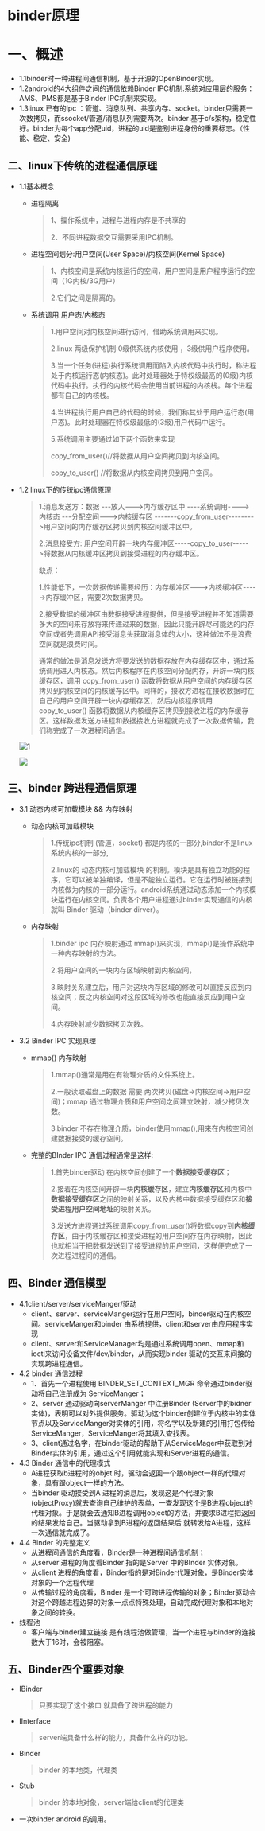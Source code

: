 # binder原理

# 一、概述

* 1.1binder时一种进程间通信机制，基于开源的OpenBinder实现。
* 1.2android的4大组件之间的通信依赖Binder IPC机制.系统对应用层的服务：AMS、PMS都是基于Binder IPC机制来实现。
* 1.3linux 已有的ipc ：管道、消息队列、共享内存、socket。binder只需要一次数拷贝，而ssocket/管道/消息队列需要两次。binder 基于c/s架构，稳定性好。binder为每个app分配uid，进程的uid是鉴别进程身份的重要标志。（性能、稳定、安全)

## 二、linux下传统的进程通信原理

* 1.1基本概念

  * 进程隔离

    > 1、操作系统中，进程与进程内存是不共享的
    >
    > 2、不同进程数据交互需要采用IPC机制。

  * 进程空间划分:用户空间(User Space)/内核空间(Kernel Space)

    > 1、内核空间是系统内核运行的空间，用户空间是用户程序运行的空间（1G内核/3G用户）
    >
    > 2.它们之间是隔离的。

  * 系统调用:用户态/内核态

    > 1.用户空间对内核空间进行访问，借助系统调用来实现。
    >
    > 2.linux 两级保护机制:0级供系统内核使用  ，3级供用户程序使用。
    >
    > 3.当一个任务(进程)执行系统调用而陷入内核代码中执行时，称进程处于内核运行态(内核态)。此时处理器处于特权级最高的(0级)内核代码中执行。执行的内核代码会使用当前进程的内核栈。每个进程都有自己的内核栈。
    >
    > 4.当进程执行用户自己的代码的时候，我们称其处于用户运行态(用户态)。此时处理器在特权级最低的(3级)用户代码中运行。
    >
    > 5.系统调用主要通过如下两个函数来实现
    >
    > copy_from_user()//将数据从用户空间拷贝到内核空间。
    >
    > copy_to_user() //将数据从内核空间拷贝到用户空间。

* 1.2 linux下的传统ipc通信原理

  > 1.消息发送方：数据 ---放入--->内存缓存区中 ----系统调用----> 内核态 ---分配空间--->内核缓存区 -------copy_from_user-------->用户空间的内存缓存区拷贝到内核空间缓冲区中。
  >
  > 2.消息接受方: 用户空间开辟一块内存缓冲区-----copy_to_user----->将数据从内核缓冲区拷贝到接受进程的内存缓冲区。
  >
  > 缺点：
  >
  > 1.性能低下，一次数据传递需要经历：内存缓冲区--->内核缓冲区----->内存缓冲区，需要2次数据拷贝。
  >
  > 2.接受数据的缓冲区由数据接受进程提供，但是接受进程并不知道需要多大的空间来存放将来传递过来的数据，因此只能开辟尽可能达的内存空间或者先调用API接受消息头获取消息体的大小，这种做法不是浪费空间就是浪费时间。
  >
  > 
  >
  > 通常的做法是消息发送方将要发送的数据存放在内存缓存区中，通过系统调用进入内核态。然后内核程序在内核空间分配内存，开辟一块内核缓存区，调用 copy_from_user() 函数将数据从用户空间的内存缓存区拷贝到内核空间的内核缓存区中。同样的，接收方进程在接收数据时在自己的用户空间开辟一块内存缓存区，然后内核程序调用 copy_to_user() 函数将数据从内核缓存区拷贝到接收进程的内存缓存区。这样数据发送方进程和数据接收方进程就完成了一次数据传输，我们称完成了一次进程间通信。

  
  
  ![1](/pic_res/binder的由来.jpg)
  
  ![](/pic_res/binder优点.png)

## 三、binder 跨进程通信原理

* 3.1  动态内核可加载模块 && 内存映射

  * 动态内核可加载模块

    > 1.传统ipc机制 (管道，socket) 都是内核的一部分,binder不是linux系统内核的一部分,
    >
    > 2.linux的 动态内核可加载模块 的机制。模块是具有独立功能的程序，它可以被单独编译，但是不能独立运行。它在运行时被链接到内核做为内核的一部分运行。android系统通过动态添加一个内核模块运行在内核空间。负责各个用户进程通过binder实现通信的内核就叫 Binder 驱动（binder dirver）。

  * 内存映射

    > 1.binder ipc 内存映射通过 mmap()来实现，mmap()是操作系统中一种内存映射的方法。
    >
    > 2.将用户空间的一块内存区域映射到内核空间，
    >
    > 3.映射关系建立后，用户对这块内存区域的修改可以直接反应到内核空间；反之内核空间对这段区域的修改也能直接反应到用户空间。
    >
    > 4.内存映射减少数据拷贝次数。

* 3.2 Binder IPC 实现原理

  * mmap()  内存映射

    > 1.mmap()通常是用在有物理介质的文件系统上。
    >
    > 2.一般读取磁盘上的数据 需要 两次拷贝(磁盘->内核空间->用户空间)；mmap 通过物理介质和用户空间之间建立映射，减少拷贝次数。
    >
    > 3.binder 不存在物理介质，binder使用mmap(),用来在内核空间创建数据接受的缓存空间。

  * 完整的BInder IPC 通信过程通常是这样:

    > 1.首先binder驱动 在内核空间创建了一个**数据接受缓存区**；
    >
    > 2.接着在内核空间开辟一块**内核缓存区**，建立**内核缓存区**和内核中**数据接受缓存区**之间的映射关系，以及内核中数据接受缓存区和**接受进程用户空间地址**的映射关系。
    >
    > 3.发送方进程通过系统调用copy_from_user()将数据copy到**内核缓存区**，由于内核缓存区和接受进程的用户空间存在内存映射，因此也就相当于把数据发送到了接受进程的用户空间，这样便完成了一次进程进程间的通信。

## 四、Binder 通信模型

* 4.1client/server/serviceManger/驱动
  * client、server、serviceManger运行在用户空间，binder驱动在内核空间。serviceManger和binder 由系统提供，client和server由应用程序实现
  * client、server和ServiceManager均是通过系统调用open、mmap和ioctl来访问设备文件/dev/binder，从而实现binder 驱动的交互来间接的实现跨进程通信。
* 4.2 binder 通信过程
  * 1、首先一个进程使用 BINDER_SET_CONTEXT_MGR 命令通过binder驱动将自己注册成为 ServiceManger；
  * 2、server 通过驱动向serverManger 中注册Binder (Server中的bidner 实体)，表明可以对外提供服务。驱动为这个binder创建位于内核中的实体节点以及ServiceManger对实体的引用，将名字以及新建的引用打包传给ServiceManger，ServiceManger将其填入查找表。
  * 3、client通过名字，在binder驱动的帮助下从ServiceMager中获取到对Binder实体的引用，通过这个引用就能实现和Server进程的通信。
* 4.3 Binder 通信中的代理模式
  * A进程获取b进程时的objet 时，驱动会返回一个跟object一样的代理对象，具有跟object一样的方法。 
  * 当binder 驱动接受到A 进程的消息后，发现这是个代理对象(objectProxy)就去查询自己维护的表单，一查发现这个是B进程object的代理对象。于是就会去通知B进程调用object的方法，并要求B进程把返回的结果发给自己。当驱动拿到B进程的返回结果后 就转发给A进程，这样一次通信就完成了。
* 4.4 Binder 的完整定义
  * 从进程间通信的角度看，Binder是一种进程间通信机制；
  * 从server 进程的角度看Binder 指的是Server 中的BInder 实体对象。
  * 从client 进程的角度看，Binder指的是对Binder代理对象，是Binder实体对象的一个远程代理
  * 从传输过程的角度看，Binder 是一个可跨进程传输的对象；Binder驱动会对这个跨越进程边界的对象一点点特殊处理，自动完成代理对象和本地对象之间的转换。
* 线程池
  * 客户端与binder建立链接 是有线程池做管理，当一个进程与binder的连接数大于16时，会被阻塞。



## 五、Binder四个重要对象

* IBinder

  > 只要实现了这个接口 就具备了跨进程的能力

* IInterface

  > server端具备什么样的能力，具备什么样的功能。

* Binder

  > binder 的本地类，代理类

* Stub

  > binder 的本地对象，server端给client的代理类
  
* 一次binder android 的调用。

























